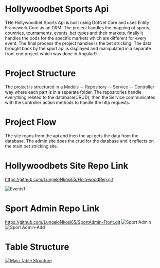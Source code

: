 # Hollywoodbet Sports Api

THe Hollywoodbet Sports Api is built using DotNet Core and uses Entity Framework Core as an ORM. The project handles the mapping of sports, countries, tournaments, events, 
bet types and their markets, finally it handles the oods for the specific markets which are different for every event.  The final process the project handles is the bet stricking.
The data brought back by the sport api is displayed and manipulated in a separate front end project which was done in Angular9.

# Project Structure

The project is structured in a Models -- Repository -- Service -- Controller way where each part is in a separate folder. The repositories handle everything related to the
database(CRUD), then the Service communicates with the controller action methods to handle the http requests.



# Project Flow

The site reads from the api and then the api gets the data from the database. The admin site does the crud for the database and it reflects on the main bet stricking site.

# Hollywoodbets Site Repo Link
https://github.com/LungeloNkosi65/HollywoodRep.git

![Events1](https://user-images.githubusercontent.com/49978441/88652171-bfea5c80-d0ca-11ea-95e3-8f34e20bd4bd.png)

# Sport Admin Repo Link
https://github.com/LungeloNkosi65/SportAdmin-Front.git
![Sport Admin](https://user-images.githubusercontent.com/49978441/88652321-f32ceb80-d0ca-11ea-828a-a391c02e0aff.png)
![Sport Admin-Add](https://user-images.githubusercontent.com/49978441/88652326-f45e1880-d0ca-11ea-9983-45da71267a1c.png)


# Table Structure


[
![Main Table Structure](https://user-images.githubusercontent.com/49978441/88566357-2e310f80-d036-11ea-9be8-c3bd0e37e5f5.png)
](url)






